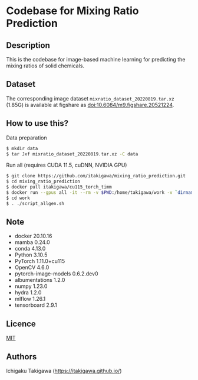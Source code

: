 # Codebase for Mixing Ratio Prediction

## Description

This is the codebase for image-based machine learning for predicting the mixing ratios of solid chemicals.

## Dataset

The corresponding image dataset `mixratio_dataset_20220819.tar.xz` (1.85G) is available at figshare as [doi:10.6084/m9.figshare.20521224](https://doi.org/10.6084/m9.figshare.20521224).

## How to use this?

Data preparation

```bash
$ mkdir data
$ tar Jxf mixratio_dataset_20220819.tar.xz -C data
```

Run all (requires CUDA 11.5, cuDNN, NVIDIA GPU)

```bash
$ git clone https://github.com/itakigawa/mixing_ratio_prediction.git
$ cd mixing_ratio_prediction
$ docker pull itakigawa/cu115_torch_timm
$ docker run --gpus all -it --rm -v $PWD:/home/takigawa/work -v `dirname $(pwd)`/data/input:/home/takigawa/work/input itakigawa/cu115_torch_timm bash
$ cd work
$ . ./script_allgen.sh
```

## Note

- docker 20.10.16
- mamba 0.24.0
- conda 4.13.0
- Python 3.10.5
- PyTorch 1.11.0+cu115
- OpenCV 4.6.0
- pytorch-image-models 0.6.2.dev0
- albumentations 1.2.0
- numpy 1.23.0
- hydra 1.2.0
- mlflow 1.26.1
- tensorboard 2.9.1

## Licence

[MIT](https://github.com/tcnksm/tool/blob/master/LICENCE)

## Authors

Ichigaku Takigawa (https://itakigawa.github.io/)

